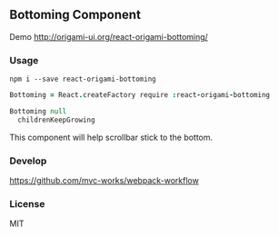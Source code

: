 
Bottoming Component
----

Demo http://origami-ui.org/react-origami-bottoming/

### Usage

```
npm i --save react-origami-bottoming
```

```coffee
Bottoming = React.createFactory require :react-origami-bottoming

Bottoming null
  childrenKeepGrowing
```

This component will help scrollbar stick to the bottom.

### Develop

https://github.com/mvc-works/webpack-workflow

### License

MIT
